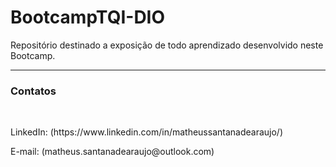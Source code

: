 # BootcampTQI-DIO
Repositório destinado a exposição de todo aprendizado desenvolvido neste Bootcamp.

----
### Contatos
<br>
<p>LinkedIn: (https://www.linkedin.com/in/matheussantanadearaujo/)
<p>E-mail: (matheus.santanadearaujo@outlook.com)

